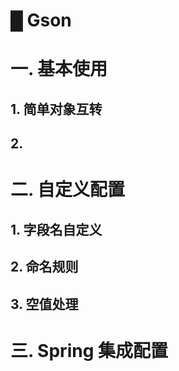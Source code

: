 # █ Gson

# 一. 基本使用

## 1. 简单对象互转

## 2. 

# 二. 自定义配置

## 1. 字段名自定义

## 2. 命名规则

## 3. 空值处理



# 三. Spring 集成配置